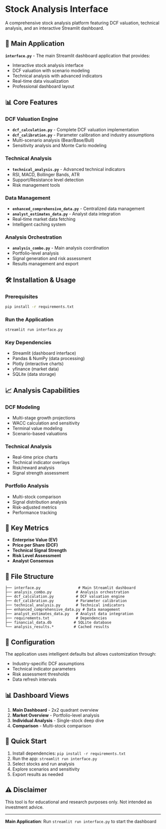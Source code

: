 # Stock Analysis Interface

A comprehensive stock analysis platform featuring DCF valuation, technical analysis, and an interactive Streamlit dashboard.

## 🚀 Main Application

**`interface.py`** - The main Streamlit dashboard application that provides:
- Interactive stock analysis interface
- DCF valuation with scenario modeling
- Technical analysis with advanced indicators
- Real-time data visualization
- Professional dashboard layout

## 📊 Core Features

### DCF Valuation Engine
- **`dcf_calculation.py`** - Complete DCF valuation implementation
- **`dcf_calibration.py`** - Parameter calibration and industry assumptions
- Multi-scenario analysis (Bear/Base/Bull)
- Sensitivity analysis and Monte Carlo modeling

### Technical Analysis
- **`technical_analysis.py`** - Advanced technical indicators
- RSI, MACD, Bollinger Bands, ATR
- Support/Resistance level detection
- Risk management tools

### Data Management
- **`enhanced_comprehensive_data.py`** - Centralized data management
- **`analyst_estimates_data.py`** - Analyst data integration
- Real-time market data fetching
- Intelligent caching system

### Analysis Orchestration
- **`analysis_combo.py`** - Main analysis coordination
- Portfolio-level analysis
- Signal generation and risk assessment
- Results management and export

## 🛠️ Installation & Usage

### Prerequisites
```bash
pip install -r requirements.txt
```

### Run the Application
```bash
streamlit run interface.py
```

### Key Dependencies
- Streamlit (dashboard interface)
- Pandas & NumPy (data processing)
- Plotly (interactive charts)
- yfinance (market data)
- SQLite (data storage)

## 📈 Analysis Capabilities

### DCF Modeling
- Multi-stage growth projections
- WACC calculation and sensitivity
- Terminal value modeling
- Scenario-based valuations

### Technical Analysis
- Real-time price charts
- Technical indicator overlays
- Risk/reward analysis
- Signal strength assessment

### Portfolio Analysis
- Multi-stock comparison
- Signal distribution analysis
- Risk-adjusted metrics
- Performance tracking

## 🎯 Key Metrics

- **Enterprise Value (EV)**
- **Price per Share (DCF)**
- **Technical Signal Strength**
- **Risk Level Assessment**
- **Analyst Consensus**

## 📁 File Structure

```
├── interface.py                 # Main Streamlit dashboard
├── analysis_combo.py           # Analysis orchestration
├── dcf_calculation.py          # DCF valuation engine
├── dcf_calibration.py          # Parameter calibration
├── technical_analysis.py       # Technical indicators
├── enhanced_comprehensive_data.py # Data management
├── analyst_estimates_data.py   # Analyst data integration
├── requirements.txt            # Dependencies
├── financial_data.db          # SQLite database
└── analysis_results.*         # Cached results
```

## 🔧 Configuration

The application uses intelligent defaults but allows customization through:
- Industry-specific DCF assumptions
- Technical indicator parameters
- Risk assessment thresholds
- Data refresh intervals

## 📊 Dashboard Views

1. **Main Dashboard** - 2x2 quadrant overview
2. **Market Overview** - Portfolio-level analysis
3. **Individual Analysis** - Single-stock deep dive
4. **Comparison** - Multi-stock comparison

## 🚀 Quick Start

1. Install dependencies: `pip install -r requirements.txt`
2. Run the app: `streamlit run interface.py`
3. Select stocks and run analysis
4. Explore scenarios and sensitivity
5. Export results as needed

## ⚠️ Disclaimer

This tool is for educational and research purposes only. Not intended as investment advice.

---

**Main Application**: Run `streamlit run interface.py` to start the dashboard
